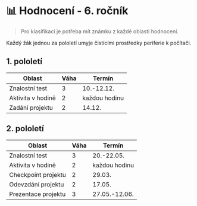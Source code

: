 # 📊 Hodnocení - 6. ročník

> Pro klasifikaci je potřeba mít známku z každé oblasti hodnocení.

Každý žák jednou za pololetí umyje čistícími prostředky periferie k počítači.

## 1. pololetí

| Oblast            | Váha | Termín        |
| ----------------- | ---- | ------------- |
| Znalostní test    | 3    | 10.-12.12.    |
| Aktivita v hodině | 2    | každou hodinu |
| Zadání projektu   | 2    | 14.12.        |


## 2. pololetí

| Oblast              | Váha | Termín        |
| ------------------- | ---- | ------------- |
| Znalostní test      | 3    | 20.-22.05.    |
| Aktivita v hodině   | 2    | každou hodinu |
| Checkpoint projektu | 2    | 29.03.        |
| Odevzdání projektu  | 2    | 17.05.        |
| Prezentace projektu | 3    | 27.05.-12.06. |
